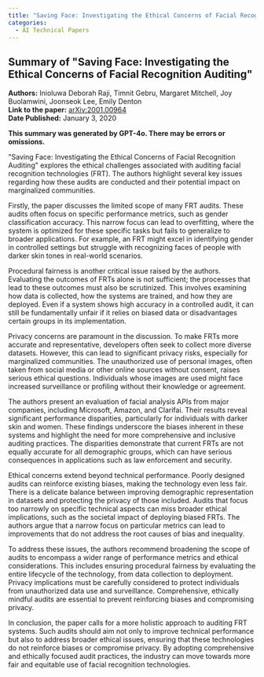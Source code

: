 ```yaml
---
title: "Saving Face: Investigating the Ethical Concerns of Facial Recognition Auditing"
categories:
  - AI Technical Papers
---
```




## Summary of "Saving Face: Investigating the Ethical Concerns of Facial Recognition Auditing"

**Authors:** Inioluwa Deborah Raji, Timnit Gebru, Margaret Mitchell, Joy Buolamwini, Joonseok Lee, Emily Denton  
**Link to the paper:** [arXiv:2001.00964](https://arxiv.org/abs/2001.00964)  
**Date Published:** January 3, 2020

**This summary was generated by GPT-4o. There may be errors or omissions.**

"Saving Face: Investigating the Ethical Concerns of Facial Recognition Auditing" explores the ethical challenges associated with auditing facial recognition technologies (FRT). The authors highlight several key issues regarding how these audits are conducted and their potential impact on marginalized communities.

Firstly, the paper discusses the limited scope of many FRT audits. These audits often focus on specific performance metrics, such as gender classification accuracy. This narrow focus can lead to overfitting, where the system is optimized for these specific tasks but fails to generalize to broader applications. For example, an FRT might excel in identifying gender in controlled settings but struggle with recognizing faces of people with darker skin tones in real-world scenarios.

Procedural fairness is another critical issue raised by the authors. Evaluating the outcomes of FRTs alone is not sufficient; the processes that lead to these outcomes must also be scrutinized. This involves examining how data is collected, how the systems are trained, and how they are deployed. Even if a system shows high accuracy in a controlled audit, it can still be fundamentally unfair if it relies on biased data or disadvantages certain groups in its implementation.

Privacy concerns are paramount in the discussion. To make FRTs more accurate and representative, developers often seek to collect more diverse datasets. However, this can lead to significant privacy risks, especially for marginalized communities. The unauthorized use of personal images, often taken from social media or other online sources without consent, raises serious ethical questions. Individuals whose images are used might face increased surveillance or profiling without their knowledge or agreement.

The authors present an evaluation of facial analysis APIs from major companies, including Microsoft, Amazon, and Clarifai. Their results reveal significant performance disparities, particularly for individuals with darker skin and women. These findings underscore the biases inherent in these systems and highlight the need for more comprehensive and inclusive auditing practices. The disparities demonstrate that current FRTs are not equally accurate for all demographic groups, which can have serious consequences in applications such as law enforcement and security.

Ethical concerns extend beyond technical performance. Poorly designed audits can reinforce existing biases, making the technology even less fair. There is a delicate balance between improving demographic representation in datasets and protecting the privacy of those included. Audits that focus too narrowly on specific technical aspects can miss broader ethical implications, such as the societal impact of deploying biased FRTs. The authors argue that a narrow focus on particular metrics can lead to improvements that do not address the root causes of bias and inequality.

To address these issues, the authors recommend broadening the scope of audits to encompass a wider range of performance metrics and ethical considerations. This includes ensuring procedural fairness by evaluating the entire lifecycle of the technology, from data collection to deployment. Privacy implications must be carefully considered to protect individuals from unauthorized data use and surveillance. Comprehensive, ethically mindful audits are essential to prevent reinforcing biases and compromising privacy.

In conclusion, the paper calls for a more holistic approach to auditing FRT systems. Such audits should aim not only to improve technical performance but also to address broader ethical issues, ensuring that these technologies do not reinforce biases or compromise privacy. By adopting comprehensive and ethically focused audit practices, the industry can move towards more fair and equitable use of facial recognition technologies.

